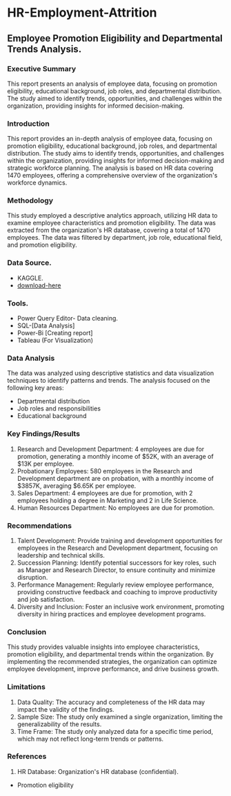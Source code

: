 # HR-Employment-Attrition

## Employee Promotion Eligibility and Departmental Trends Analysis.

### Executive Summary
This report presents an analysis of employee data, focusing on promotion eligibility, educational background, job roles, and departmental distribution. The study aimed to identify trends, opportunities, and challenges within the organization, providing insights for informed decision-making.

### Introduction
This report provides an in-depth analysis of employee data, focusing on promotion eligibility, educational background, job roles, and departmental distribution. The study aims to identify trends, opportunities, and challenges within the organization, providing insights for informed decision-making and strategic workforce planning. The analysis is based on HR data covering 1470 employees, offering a comprehensive overview of the organization's workforce dynamics.

### Methodology
This study employed a descriptive analytics approach, utilizing HR data to examine employee characteristics and promotion eligibility. The data was extracted from the organization's HR database, covering a total of 1470 employees. The data was filtered by department, job role, educational field, and promotion eligibility.

### Data Source.
 - KAGGLE.
 - [download-here](https://www.kaggle.com)

### Tools.
 - Power Query Editor- Data cleaning.
 - SQL-[Data Analysis]
 - Power-Bi [Creating report]
 - Tableau (For Visualization)


### Data Analysis
The data was analyzed using descriptive statistics and data visualization techniques to identify patterns and trends. The analysis focused on the following key areas:

- Departmental distribution
- Job roles and responsibilities
- Educational background

### Key Findings/Results
1. Research and Development Department: 4 employees are due for promotion, generating a monthly income of $52K, with an average of $13K per employee.
2. Probationary Employees: 580 employees in the Research and Development department are on probation, with a monthly income of $3857K, averaging $6.65K per employee.
3. Sales Department: 4 employees are due for promotion, with 2 employees holding a degree in Marketing and 2 in Life Science.
4. Human Resources Department: No employees are due for promotion.

### Recommendations
1. Talent Development: Provide training and development opportunities for employees in the Research and Development department, focusing on leadership and technical skills.
2. Succession Planning: Identify potential successors for key roles, such as Manager and Research Director, to ensure continuity and minimize disruption.
3. Performance Management: Regularly review employee performance, providing constructive feedback and coaching to improve productivity and job satisfaction.
4. Diversity and Inclusion: Foster an inclusive work environment, promoting diversity in hiring practices and employee development programs.

### Conclusion
This study provides valuable insights into employee characteristics, promotion eligibility, and departmental trends within the organization. By implementing the recommended strategies, the organization can optimize employee development, improve performance, and drive business growth.

### Limitations
1. Data Quality: The accuracy and completeness of the HR data may impact the validity of the findings.
2. Sample Size: The study only examined a single organization, limiting the generalizability of the results.
3. Time Frame: The study only analyzed data for a specific time period, which may not reflect long-term trends or patterns.

### References
1. HR Database: Organization's HR database (confidential).




- Promotion eligibility
